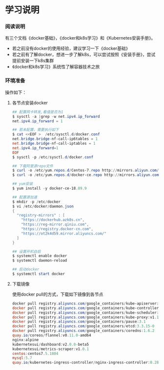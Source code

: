 # 学习说明

### 阅读说明

有三个文档《docker基础》，《docker和k8s学习》和《Kubernetes安装手册》。

- 若之前没有docker的使用经验，建议学习一下《docker基础》
- 若之前有了解docker，想进一步了解k8s，可以尝试按照《安装手册》，尝试提前安装一下k8s集群
- 《docker和k8s学习》系统性了解容器技术之旅

### 环境准备

操作如下：

1. 各节点安装docker

   ```powershell
   ## 配置网卡转发,看值是否为1
   $ sysctl -a |grep -w net.ipv4.ip_forward
   net.ipv4.ip_forward = 1
   
   ## 若未配置，需要执行如下
   $ cat <<EOF >  /etc/sysctl.d/docker.conf
   net.bridge.bridge-nf-call-ip6tables = 1
   net.bridge.bridge-nf-call-iptables = 1
   net.ipv4.ip_forward=1
   EOF
   $ sysctl -p /etc/sysctl.d/docker.conf
   
   ## 下载阿里源repo文件
   $ curl -o /etc/yum.repos.d/Centos-7.repo http://mirrors.aliyun.com/repo/Centos-7.repo
   $ curl -o /etc/yum.repos.d/docker-ce.repo http://mirrors.aliyun.com/docker-ce/linux/centos/docker-ce.repo
   
   ## yum安装
   $ yum install -y docker-ce-18.09.9
   
   ## 配置源加速
   $ mkdir -p /etc/docker
   $ vi /etc/docker/daemon.json
   {
     "registry-mirrors" : [
       "https://dockerhub.azk8s.cn",
       "https://reg-mirror.qiniu.com",
       "https://registry.docker-cn.com",
       "https://ot2k4d59.mirror.aliyuncs.com/"
     ]
   }
   
   ## 设置开机自启
   $ systemctl enable docker  
   $ systemctl daemon-reload
   
   ## 启动docker
   $ systemctl start docker 
   ```

2. 下载镜像

   使用docker pull的方式，下载如下镜像到各节点

   ```powershell
   docker pull registry.aliyuncs.com/google_containers/kube-apiserver:v1.16.2
   docker pull registry.aliyuncs.com/google_containers/kube-controller-manager:v1.16.2
   docker pull registry.aliyuncs.com/google_containers/kube-scheduler:v1.16.2
   docker pull registry.aliyuncs.com/google_containers/kube-proxy:v1.16.2
   docker pull registry.aliyuncs.com/google_containers/pause:3.1
   docker pull registry.aliyuncs.com/google_containers/etcd:3.3.15-0
   docker pull registry.aliyuncs.com/google_containers/coredns:1.6.2
   quay.io/coreos/flannel:v0.11.0-amd64
   nginx:alpine
   kubernetesui/dashboard:v2.0.0-beta5
   kubernetesui/metrics-scraper:v1.0.1
   centos:centos7.5.1804
   mysql:5.7
   quay.io/kubernetes-ingress-controller/nginx-ingress-controller:0.28.0
   ```

   




